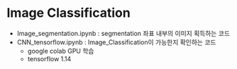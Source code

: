 # Image Classification
- Image_segmentation.ipynb : segmentation 좌표 내부의 이미지 획득하는 코드 <br>
- CNN_tensorflow.ipynb : Image_Classification이 가능한지 확인하는 코드 <br>
  - google colab GPU 학습
  - tensorflow 1.14 
